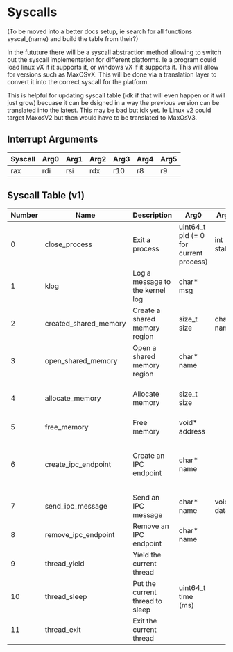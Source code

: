 # Syscalls
(To be moved into a better docs setup, ie search for all functions syscal_(name) and build the table from their?)

In the fututure there will be a syscall abstraction method allowing to switch out the syscall implementation for different platforms.
Ie a program could load linux vX if it supports it, or windows vX if it supports it. This will allow for versions such as MaxOSvX.
This will be done via a translation layer to convert it into the correct syscall for the platform.

This is helpful for updating syscall table (idk if that will even happen or it will just grow) becuase it can be dsigned in a way the previous version can be translated into the latest. This may be bad but idk yet. Ie Linux v2 could target MaxosV2 but then would have to be translated to MaxOsV3.


## Interrupt Arguments
| Syscall | Arg0 | Arg1 | Arg2 | Arg3 | Arg4 | Arg5 |
|---------|------|------|------|------|------|------|
| rax     | rdi  | rsi  | rdx  | r10  | r8   | r9   |

## Syscall Table (v1)
| Number | Name                  | Description                     | Arg0                                   | Arg1       | Arg2        | Arg3 | Arg4 | Arg5 | Return                                         |
|--------|-----------------------|---------------------------------|----------------------------------------|------------|-------------|------|------|------|------------------------------------------------|
| 0      | close_process         | Exit a process                  | uint64_t pid (= 0 for current process) | int status |             |      |      |      |                                                |
| 1      | klog                  | Log a message to the kernel log | char* msg                              |            |             |      |      |      |                                                |
| 2      | created_shared_memory | Create a shared memory region   | size_t size                            | char* name |             |      |      |      | void*  address (null if failed)                |
| 3      | open_shared_memory    | Open a shared memory region     | char* name                             |            |             |      |      |      | void*  address (null if failed)                |
| 4      | allocate_memory       | Allocate memory                 | size_t size                            |            |             |      |      |      | void*  address (null if failed)                |
| 5      | free_memory           | Free memory                     | void* address                          |            |             |      |      |      |                                                |
| 6      | create_ipc_endpoint   | Create an IPC endpoint          | char* name                             |            |             |      |      |      | void*  message buffer address (null if failed) |
| 7      | send_ipc_message      | Send an IPC message             | char* name                             | void* data | size_t size |      |      |      |                                                |
| 8      | remove_ipc_endpoint   | Remove an IPC endpoint          | char* name                             |            |             |      |      |      |                                                |
| 9      | thread_yield          | Yield the current thread        |                                        |            |             |      |      |      |                                                | 
| 10     | thread_sleep          | Put the current thread to sleep | uint64_t time (ms)                     |            |             |      |      |      |                                                |
| 11     | thread_exit           | Exit the current thread         |                                        |            |             |      |      |      |                                                |